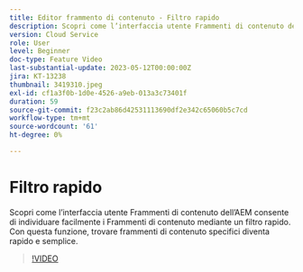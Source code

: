 ```yaml
---
title: Editor frammento di contenuto - Filtro rapido
description: Scopri come l’interfaccia utente Frammenti di contenuto dell’AEM consente di individuare facilmente i Frammenti di contenuto mediante un filtro rapido. Con questa funzione, trovare frammenti di contenuto specifici diventa rapido e semplice.
version: Cloud Service
role: User
level: Beginner
doc-type: Feature Video
last-substantial-update: 2023-05-12T00:00:00Z
jira: KT-13238
thumbnail: 3419310.jpeg
exl-id: cf1a3f0b-1d0e-4526-a9eb-013a3c73401f
duration: 59
source-git-commit: f23c2ab86d42531113690df2e342c65060b5c7cd
workflow-type: tm+mt
source-wordcount: '61'
ht-degree: 0%

---
```


# Filtro rapido

Scopri come l’interfaccia utente Frammenti di contenuto dell’AEM consente di individuare facilmente i Frammenti di contenuto mediante un filtro rapido. Con questa funzione, trovare frammenti di contenuto specifici diventa rapido e semplice.

>[!VIDEO](https://video.tv.adobe.com/v/3419310/?learn=on)

